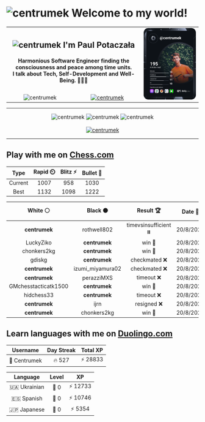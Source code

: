<h1>
  <img
    src="https://emojis.slackmojis.com/emojis/images/1531849430/4246/blob-sunglasses.gif"
    width="30"
    alt="centrumek"
  />
  Welcome to my world!
</h1>

<table>
  <tbody>
    <tr>
      <td align="center" width="70%" colspan="2">
        <h2>
          <img
            src="https://raw.githubusercontent.com/MartinHeinz/MartinHeinz/master/wave.gif"
            width="30px"
            alt="centrumek"
          />
          I'm Paul Potaczała
        </h2>
        <h4>
          Harmonious Software Engineer finding the consciousness and peace among time units.
          <br/>
          I talk about Tech, Self-Development and Well-Being. 🌿🧘🚀
        </h4>
      </td>
      <td width="30%" rowspan="2">
        <a href="https://app.daily.dev/centrumek">
          <img
            src="./devcard.svg"
            alt="centrumek"
          />
        </a>
      </td>
    </tr>
    <tr align="center">
      <td>
        <img
          src="https://komarev.com/ghpvc/?username=centrumek&label=visitors&color=0e75b6&style=flat"
          alt="centrumek"
        >
      </td>
      <td>
        <a href="https://stackoverflow.com/users/14496012/centrumek">
          <img
            src="https://stackoverflow.com/users/flair/14496012.png?theme=dark"
            alt="centrumek"
          >
        </a>
      </td>
    </tr>
  </tbody>
</table>

---
<div align="center">
  <img 
    src="https://github-readme-stats.vercel.app/api?username=centrumek&show_icons=true&count_private=true&theme=dark&hide_border=true&hide=issues,contribs&bg_color=00000000"
    alt="centrumek"
  />
  <img
    src="https://github-readme-stats.vercel.app/api/top-langs/?username=centrumek&layout=compact&hide_border=true&theme=dark&bg_color=00000000&langs_count=6&exclude_repo=air-statistic-app"
    alt="centrumek"
  />
  <img 
    src="https://github-readme-streak-stats.herokuapp.com?user=centrumek&theme=dark&hide_border=true&background=FFFFFF00"
    alt="centrumek"
  />
  <br/>
  <br/>
  <a href="https://www.buymeacoffee.com/centrumek">
    <img
      src="https://cdn.buymeacoffee.com/buttons/v2/default-orange.png"
      height="50"
      width="210"
      alt="centrumek"
    />
  </a>
</div>

---

## Play with me on [Chess.com](https://www.chess.com/member/centrumek)

<div align="center">
<!--START_SECTION:chessStats-->
<!-- Automatically generated with https://github.com/Balastrong/chess-stats-action -->

| Type | Rapid ⏲️ | Blitz ⚡ | Bullet 🔫 |
|:---:|:---:|:---:|:---:|
| Current | 1007 | 958 | 1030 |
| Best | 1132 | 1098 | 1222 |

| White ⚪ | Black ⚫ | Result 🏆 | Date 📅 | Position 🗺️ | Type 🕕 |
|:---:|:---:|:---:|:---:|:---:|:---:|
| **centrumek** | rothwell802 | timevsinsufficient ⏸️ | 20/8/2024 | <a href="http://www.ee.unb.ca/cgi-bin/tervo/fen.pl?select=3q4/8/8/3k4/1K6/8/8/8 b - -">Link</a> | Bullet |
| LuckyZiko | **centrumek** | win 🥇 | 20/8/2024 | <a href="http://www.ee.unb.ca/cgi-bin/tervo/fen.pl?select=2kr3r/pp1n4/2p3p1/3p2N1/3P1P2/1B2q2b/PPP5/2KR3R w - -">Link</a> | Blitz |
| chonkers2kg | **centrumek** | win 🥇 | 20/8/2024 | <a href="http://www.ee.unb.ca/cgi-bin/tervo/fen.pl?select=1kr5/pb6/7n/1B1Pn3/1PPqN3/8/1KQ4b/8 w - -">Link</a> | Blitz |
| gdiskg | **centrumek** | checkmated ❌ | 20/8/2024 | <a href="http://www.ee.unb.ca/cgi-bin/tervo/fen.pl?select=r1bq3r/pp2kQb1/2p1p1Bp/3n4/3PN3/4R3/PPP2PPP/R5K1 b - -">Link</a> | Bullet |
| **centrumek** | izumi_miyamura02 | checkmated ❌ | 20/8/2024 | <a href="http://www.ee.unb.ca/cgi-bin/tervo/fen.pl?select=1r4k1/3R2pp/8/2bP4/K3P1PP/1p1B4/r7/7R w - -">Link</a> | Bullet |
| **centrumek** | perazziMXS | timeout ❌ | 20/8/2024 | <a href="http://www.ee.unb.ca/cgi-bin/tervo/fen.pl?select=6k1/p1rb3p/4R1pP/K1P5/1P1p4/1P6/7P/6NR w - -">Link</a> | Bullet |
| GMchesstacticatk1500 | **centrumek** | win 🥇 | 20/8/2024 | <a href="http://www.ee.unb.ca/cgi-bin/tervo/fen.pl?select=rn2b3/p3Pk2/2p3p1/1p1p1p1p/3P1N2/3B3P/PPP2P2/1K2r3 w - -">Link</a> | Bullet |
| hidchess33 | **centrumek** | timeout ❌ | 20/8/2024 | <a href="http://www.ee.unb.ca/cgi-bin/tervo/fen.pl?select=8/pp6/5n1p/3pkR2/1P2r1P1/8/P5K1/8 b - -">Link</a> | Bullet |
| **centrumek** | ijrn | resigned ❌ | 20/8/2024 | <a href="http://www.ee.unb.ca/cgi-bin/tervo/fen.pl?select=1K6/8/8/8/1k6/8/8/q7 w - -">Link</a> | Blitz |
| **centrumek** | chonkers2kg | win 🥇 | 20/8/2024 | <a href="http://www.ee.unb.ca/cgi-bin/tervo/fen.pl?select=R1bqkbr1/7p/2p2p2/2np2p1/8/4QP2/4N1PP/1N2KB1R b Kq -">Link</a> | Blitz |

<!--END_SECTION:chessStats-->
</div>

## Learn languages with me on [Duolingo.com](https://www.duolingo.com/profile/Centrumek)

<div align="center">
<!--START_SECTION:duolingoStats-->
<!-- Automatically generated with https://github.com/centrumek/duolingo-readme-stats-->

| Username | Day Streak | Total XP |
|:---:|:---:|:---:|
| 👤 Centrumek | 🔥 527 | ⚡ 28833 |

| Language | Level | XP |
|:---:|:---:|:---:|
| 🇺🇦 Ukrainian | 👑 0 | ⚡ 12733 |
| 🇪🇸 Spanish | 👑 0 | ⚡ 10746 |
| 🇯🇵 Japanese | 👑 0 | ⚡ 5354 |

<!--END_SECTION:duolingoStats-->
</div>
<!--
**centrumek/centrumek** is a ✨ _special_ ✨ repository because its `README.md` (this file) appears on your GitHub profile.

Here are some ideas to get you started:

- 🔭 I’m currently working on ...
- 🌱 I’m currently learning ...
- 👯 I’m looking to collaborate on ...
- 🤔 I’m looking for help with ...
- 💬 Ask me about ...
- 📫 How to reach me: ...
- 😄 Pronouns: ...
- ⚡ Fun fact: ...
-->
